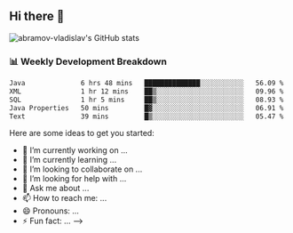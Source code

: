 ## Hi there 👋
![abramov-vladislav's GitHub stats](https://github-readme-stats.vercel.app/api?username=abramov-vladislav&theme=dark&show_icons=true)

### 📊 Weekly Development Breakdown

<!--START_SECTION:waka-->

```txt
Java              6 hrs 48 mins   ██████████████░░░░░░░░░░░   56.09 %
XML               1 hr 12 mins    ██▒░░░░░░░░░░░░░░░░░░░░░░   09.96 %
SQL               1 hr 5 mins     ██▒░░░░░░░░░░░░░░░░░░░░░░   08.93 %
Java Properties   50 mins         █▓░░░░░░░░░░░░░░░░░░░░░░░   06.91 %
Text              39 mins         █▒░░░░░░░░░░░░░░░░░░░░░░░   05.47 %
```

<!--END_SECTION:waka-->


Here are some ideas to get you started:

- 🔭 I’m currently working on ...
- 🌱 I’m currently learning ...
- 👯 I’m looking to collaborate on ...
- 🤔 I’m looking for help with ...
- 💬 Ask me about ...
- 📫 How to reach me: ...
- 😄 Pronouns: ...
- ⚡ Fun fact: ...
-->
